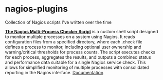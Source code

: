 # nagios-plugins
Collection of Nagios scripts I've written over the time

[**The Nagios Multi-Process Checker Script**](check_multi_procs) is a custom shell script designed to monitor multiple processes on a system using Nagios. It reads configuration files from a specified directory, where each .check file defines a process to monitor, including optional user ownership and warning/critical thresholds for process counts. The script executes checks for each process, aggregates the results, and outputs a combined status and performance data suitable for a single Nagios service check. This allows for simplified monitoring of multiple processes with consolidated reporting in the Nagios interface. [Documentation](check_multi_procs.md).
